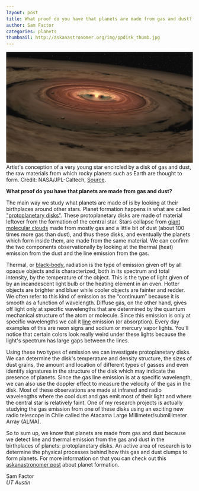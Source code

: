 ```yaml
---
layout: post
title: What proof do you have that planets are made from gas and dust?
author: Sam Factor
categories: planets
thumbnail: http://askanastronomer.org/img/ppdisk_thumb.jpg
---
```

<div class="image">
<img src="/img/ppdisk.jpg">
<div class="caption">Artist's conception of a very young star encircled by a disk of gas and dust, the raw materials from which rocky planets such as Earth are thought to form. Credit: NASA/JPL-Caltech, <a href="http://www.nasa.gov/mission_pages/spitzer/multimedia/20080313c.html">Source</a>.</div>
</div>

**What proof do you have that planets are made from gas and dust?**

The main way we study what planets are made of is by looking at their birthplaces around other stars. Planet formation happens in what are called <a href="https://en.wikipedia.org/wiki/Protoplanetary_disk">"protoplanetary disks"</a>. These protoplanetary disks are made of material leftover from the formation of the central star. Stars collapse from <a href="https://en.wikipedia.org/wiki/Molecular_cloud">giant molecular clouds</a> made from mostly gas and a little bit of dust (about 100 times more gas than dust), and thus these disks, and eventually the planets which form inside them, are made from the same material. We can confirm the two components observationally by looking at the thermal (heat) emission from the dust and the line emission from the gas.

Thermal, or <a href="https://en.wikipedia.org/wiki/Black-body_radiation">black-body</a>, radiation is the type of emission given off by all opaque objects and is characterized, both in its spectrum and total intensity, by the temperature of the object. This is the type of light given of by an incandescent light bulb or the heating element in an oven. Hotter objects are brighter and bluer while cooler objects are fainter and redder. We often refer to this kind of emission as the “continuum” because it is smooth as a function of wavelength. Diffuse gas, on the other hand, gives off light only at specific wavelengths that are determined by the quantum mechanical structure of the atom or molecule. Since this emission is only at specific wavelengths we call it <a href="https://en.wikipedia.org/wiki/Spectral_line">line</a> emission (or absorption). Every day examples of this are neon signs and sodium or mercury vapor lights. You'll notice that certain colors look really weird under these lights because the light's spectrum has large gaps between the lines. 

Using these two types of emission we can investigate protoplanetary disks. We can determine the disk's temperature and density structure, the sizes of dust grains, the amount and location of different types of gasses and even identify signatures in the structure of the disk which may indicate the presence of planets. Since the gas line emission is at a specific wavelength, we can also use the doppler effect to measure the velocity of the gas in the disk. Most of these observations are made at infrared and radio wavelengths where the cool dust and gas emit most of their light and where the central star is relatively faint. One of my research projects is actually studying the gas emission from one of these disks using an exciting new radio telescope in Chile called the Atacama Large Millimeter/submillimeter Array (ALMA). 

So to sum up, we know that planets are made from gas and dust because we detect line and thermal emission from the gas and dust in the birthplaces of planets: protoplanetary disks. An active area of research is to determine the physical processes behind how this gas and dust clumps to form planets. For more information on that you can check out this <a href="http://askanastronomer.org/planets/2015/10/25/forming-planets/">askanastronomer post</a> about planet formation.

Sam Factor<br>
*UT Austin*
